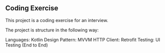 ## Coding Exercise

This project is a coding exercise for an interview.

The project is structure in the following way:

Languages: Kotlin
Design Pattern: MVVM
HTTP Client: Retrofit
Testing: UI Testing (End to End)
